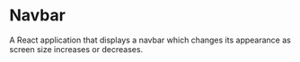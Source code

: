 # Navbar

A React application that displays a navbar which changes its appearance as screen size increases or decreases.
